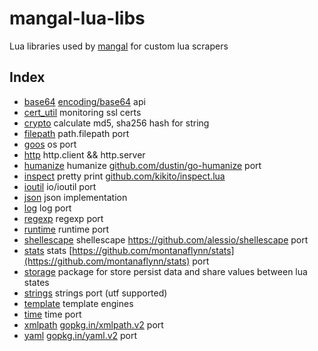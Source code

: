 # mangal-lua-libs

Lua libraries used by [mangal](https://github.com/metafates/mangal) for custom lua scrapers

## Index

* [base64](/base64) [encoding/base64](https://pkg.go.dev/encoding/base64) api
* [cert_util](/cert_util) monitoring ssl certs
* [crypto](/crypto) calculate md5, sha256 hash for string
* [filepath](/filepath) path.filepath port
* [goos](/goos) os port
* [http](/http) http.client && http.server
* [humanize](/humanize) humanize [github.com/dustin/go-humanize](https://github.com/dustin/go-humanize) port
* [inspect](/inspect) pretty print [github.com/kikito/inspect.lua](https://github.com/kikito/inspect.lua)
* [ioutil](/ioutil) io/ioutil port
* [json](/json) json implementation
* [log](/log) log port
* [regexp](/regexp) regexp port
* [runtime](/runtime) runtime port
* [shellescape](/shellescape) shellescape <https://github.com/alessio/shellescape> port
* [stats](/stats) stats [https://github.com/montanaflynn/stats](https://github.com/montanaflynn/stats) port
* [storage](/storage) package for store persist data and share values between lua states
* [strings](/strings) strings port (utf supported)
* [template](/template) template engines
* [time](/time) time port
* [xmlpath](/xmlpath) [gopkg.in/xmlpath.v2](https://gopkg.in/xmlpath.v2) port
* [yaml](/yaml) [gopkg.in/yaml.v2](https://gopkg.in/yaml.v2) port
